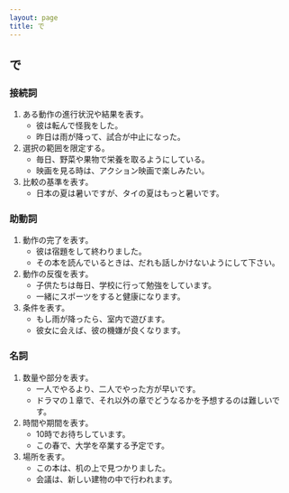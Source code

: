 ```yaml
---
layout: page
title: で
---
```

## で
### 接続詞
1. ある動作の進行状況や結果を表す。
   * 彼は転んで怪我をした。
   * 昨日は雨が降って、試合が中止になった。
2. 選択の範囲を限定する。
   * 毎日、野菜や果物で栄養を取るようにしている。
   * 映画を見る時は、アクション映画で楽しみたい。
3. 比較の基準を表す。
   * 日本の夏は暑いですが、タイの夏はもっと暑いです。
### 助動詞
1. 動作の完了を表す。
   * 彼は宿題をして終わりました。
   * その本を読んでいるときは、だれも話しかけないようにして下さい。
2. 動作の反復を表す。
   * 子供たちは毎日、学校に行って勉強をしています。
   * 一緒にスポーツをすると健康になります。
3. 条件を表す。
   * もし雨が降ったら、室内で遊びます。
   * 彼女に会えば、彼の機嫌が良くなります。
### 名詞
1. 数量や部分を表す。
   * 一人でやるより、二人でやった方が早いです。
   * ドラマの１章で、それ以外の章でどうなるかを予想するのは難しいです。
2. 時間や期間を表す。
   * 10時でお待ちしています。
   * この春で、大学を卒業する予定です。
3. 場所を表す。
   * この本は、机の上で見つかりました。
   * 会議は、新しい建物の中で行われます。